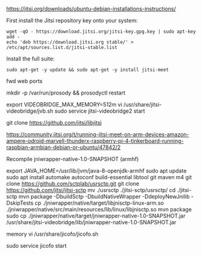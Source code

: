 
https://jitsi.org/downloads/ubuntu-debian-installations-instructions/

First install the Jitsi repository key onto your system: 
```
wget -qO - https://download.jitsi.org/jitsi-key.gpg.key | sudo apt-key add -
echo 'deb https://download.jitsi.org stable/' > /etc/apt/sources.list.d/jitsi-stable.list
```

Install the full suite:
```
sudo apt-get -y update && sudo apt-get -y install jitsi-meet
```
fwd web ports

mkdir -p /var/run/prosody && prosodyctl restart

export VIDEOBRIDGE_MAX_MEMORY=512m
vi /usr/share/jitsi-videobridge/jvb.sh
sudo service jitsi-videobridge2 start

git clone https://github.com/jitsi/libjitsi

https://community.jitsi.org/t/running-jitsi-meet-on-arm-devices-amazon-ampere-odroid-marvell-thunderx-raspberry-pi-4-tinkerboard-running-raspbian-armbian-debian-or-ubuntu/47842/2

 Recompile jniwrapper-native-1.0-SNAPSHOT (armhf)

export JAVA_HOME=/usr/lib/jvm/java-8-openjdk-armhf
sudo apt update
sudo apt install automake autoconf build-essential libtool git maven m4
git clone https://github.com/sctplab/usrsctp.git
git clone https://github.com/jitsi/jitsi-sctp
mv ./usrsctp ./jitsi-sctp/usrsctp/
cd ./jitsi-sctp
mvn package -DbuildSctp -DbuildNativeWrapper -DdeployNewJnilib -DskipTests
cp ./jniwrapper/native/target/libjnisctp-linux-arm.so ./jniwrapper/native/src/main/resources/lib/linux/libjnisctp.so
mvn package
sudo cp ./jniwrapper/native/target/jniwrapper-native-1.0-SNAPSHOT.jar /usr/share/jitsi-videobridge/lib/jniwrapper-native-1.0-SNAPSHOT.jar

memory
vi /usr/share/jicofo/jicofo.sh

sudo service jicofo start